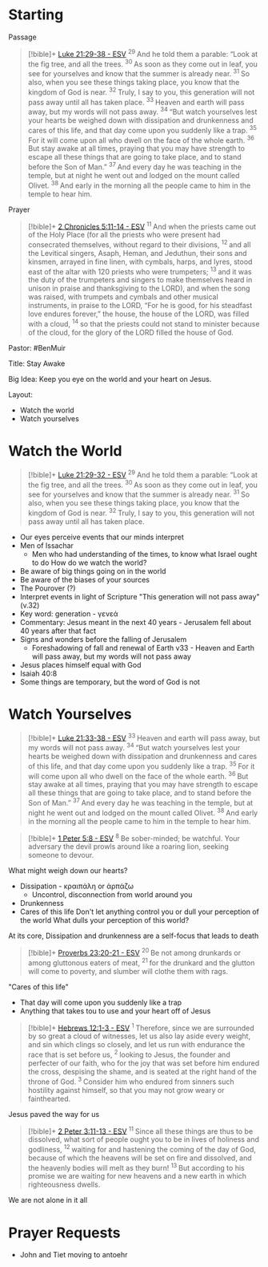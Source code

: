 # Starting
Passage
> [!bible]+ [Luke 21:29-38 - ESV](https://bolls.life/ESV/42/21/)
>  <sup> 29 </sup>And he told them a parable: “Look at the fig tree, and all the trees. <sup> 30 </sup>As soon as they come out in leaf, you see for yourselves and know that the summer is already near. <sup> 31 </sup>So also, when you see these things taking place, you know that the kingdom of God is near. <sup> 32 </sup>Truly, I say to you, this generation will not pass away until all has taken place. <sup> 33 </sup>Heaven and earth will pass away, but my words will not pass away. <sup> 34 </sup>“But watch yourselves lest your hearts be weighed down with dissipation and drunkenness and cares of this life, and that day come upon you suddenly like a trap. <sup> 35 </sup>For it will come upon all who dwell on the face of the whole earth. <sup> 36 </sup>But stay awake at all times, praying that you may have strength to escape all these things that are going to take place, and to stand before the Son of Man.” <sup> 37 </sup>And every day he was teaching in the temple, but at night he went out and lodged on the mount called Olivet. <sup> 38 </sup>And early in the morning all the people came to him in the temple to hear him.

Prayer
> [!bible]+ [2 Chronicles 5:11-14 - ESV](https://bolls.life/ESV/14/5/)
>  <sup> 11 </sup>And when the priests came out of the Holy Place (for all the priests who were present had consecrated themselves, without regard to their divisions, <sup> 12 </sup>and all the Levitical singers, Asaph, Heman, and Jeduthun, their sons and kinsmen, arrayed in fine linen, with cymbals, harps, and lyres, stood east of the altar with 120 priests who were trumpeters; <sup> 13 </sup>and it was the duty of the trumpeters and singers to make themselves heard in unison in praise and thanksgiving to the LORD), and when the song was raised, with trumpets and cymbals and other musical instruments, in praise to the LORD, “For he is good, for his steadfast love endures forever,”  the house, the house of the LORD, was filled with a cloud, <sup> 14 </sup>so that the priests could not stand to minister because of the cloud, for the glory of the LORD filled the house of God.

Pastor: #BenMuir

Title: Stay Awake

Big Idea: Keep you eye on the world and your heart on Jesus.

Layout: 
- Watch the world
- Watch yourselves
# Watch the World
> [!bible]+ [Luke 21:29-32 - ESV](https://bolls.life/ESV/42/21/)
>  <sup> 29 </sup>And he told them a parable: “Look at the fig tree, and all the trees. <sup> 30 </sup>As soon as they come out in leaf, you see for yourselves and know that the summer is already near. <sup> 31 </sup>So also, when you see these things taking place, you know that the kingdom of God is near. <sup> 32 </sup>Truly, I say to you, this generation will not pass away until all has taken place.

- Our eyes perceive events that our minds interpret
- Men of Issachar
	- Men who had understanding of the times, to know what Israel ought to do
How do we watch the world?
- Be aware of big things going on in the world
- Be aware of the biases of your sources
- The Pourover (?)
- Interpret events in light of Scripture
"This generation will not pass away" (v.32)
- Key word: generation - γενεά
- Commentary: Jesus meant in the next 40 years - Jerusalem fell about 40 years after that fact
- Signs and wonders before the falling of Jerusalem
	- Foreshadowing of fall and renewal of Earth
v33 - Heaven and Earth will pass away, but my words will not pass away
- Jesus places himself equal with God
- Isaiah 40:8
- Some things are temporary, but the word of God is not
# Watch Yourselves 
> [!bible]+ [Luke 21:33-38 - ESV](https://bolls.life/ESV/42/21/)
>  <sup> 33 </sup>Heaven and earth will pass away, but my words will not pass away. <sup> 34 </sup>“But watch yourselves lest your hearts be weighed down with dissipation and drunkenness and cares of this life, and that day come upon you suddenly like a trap. <sup> 35 </sup>For it will come upon all who dwell on the face of the whole earth. <sup> 36 </sup>But stay awake at all times, praying that you may have strength to escape all these things that are going to take place, and to stand before the Son of Man.” <sup> 37 </sup>And every day he was teaching in the temple, but at night he went out and lodged on the mount called Olivet. <sup> 38 </sup>And early in the morning all the people came to him in the temple to hear him.

> [!bible]+ [1 Peter 5:8 - ESV](https://bolls.life/ESV/60/5/)
>  <sup> 8 </sup>Be sober-minded; be watchful. Your adversary the devil prowls around like a roaring lion, seeking someone to devour.

What might weigh down our hearts?
- Dissipation - κραιπάλη or ἁρπάζω
	- Uncontrol, disconnection from world around you
- Drunkenness
- Cares of this life
Don't let anything control you or dull your perception of the world
What dulls your perception of this world?

At its core, Dissipation and drunkenness are a self-focus that leads to death
> [!bible]+ [Proverbs 23:20-21 - ESV](https://bolls.life/ESV/20/23/)
>  <sup> 20 </sup>Be not among drunkards  or among gluttonous eaters of meat, <sup> 21 </sup>for the drunkard and the glutton will come to poverty, and slumber will clothe them with rags.

"Cares of this life"
- That day will come upon you suddenly like a trap
- Anything that takes tou to use and your heart off of Jesus
> [!bible]+ [Hebrews 12:1-3 - ESV](https://bolls.life/ESV/58/12/)
>  <sup> 1 </sup>Therefore, since we are surrounded by so great a cloud of witnesses, let us also lay aside every weight, and sin which clings so closely, and let us run with endurance the race that is set before us, <sup> 2 </sup>looking to Jesus, the founder and perfecter of our faith, who for the joy that was set before him endured the cross, despising the shame, and is seated at the right hand of the throne of God. <sup> 3 </sup>Consider him who endured from sinners such hostility against himself, so that you may not grow weary or fainthearted.

Jesus paved the way for us 
> [!bible]+ [2 Peter 3:11-13 - ESV](https://bolls.life/ESV/61/3/)
>  <sup> 11 </sup>Since all these things are thus to be dissolved, what sort of people ought you to be in lives of holiness and godliness, <sup> 12 </sup>waiting for and hastening the coming of the day of God, because of which the heavens will be set on fire and dissolved, and the heavenly bodies will melt as they burn! <sup> 13 </sup>But according to his promise we are waiting for new heavens and a new earth in which righteousness dwells.

We are not alone in it all 

# Prayer Requests
- John and Tiet moving to antoehr